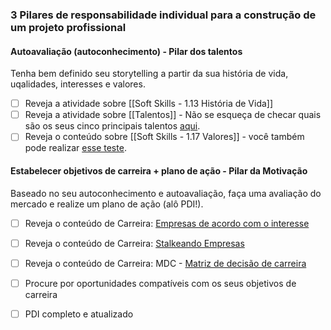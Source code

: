 ### 3 Pilares de responsabilidade individual para a construção de um projeto profissional



#### Autoavaliação (autoconhecimento) - Pilar dos talentos
Tenha bem definido seu storytelling a partir da sua história de vida, uqalidades, interesses e valores.

- [ ] Reveja a atividade sobre [[Soft Skills - 1.13 História de Vida]]
- [ ] Reveja a atividade sobre [[Talentos]] - Não se esqueça de checar quais são os seus cinco principais talentos [aqui](https://www.gallup.com/cliftonstrengths/pt/253724/34-temas-cliftonstrengths.aspx).
- [ ] Reveja o conteúdo sobre [[Soft Skills - 1.17 Valores]] - você também pode realizar [esse teste](https://app.betrybe.com/learn/course/5e938f69-6e32-43b3-9685-c936530fd326/module/2e0692c9-e226-4e95-860a-b4cad80e3c3c/section/d041930c-2861-493a-ab7e-9f566aa90d29/day/ff13fce6-ff3a-4d21-bfb5-6b708b30fb2b/lesson/a8e39288-61ca-483a-90ba-16e12e3f8f13).

#### Estabelecer objetivos de carreira + plano de ação - Pilar da Motivação
Baseado no seu autoconhecimento e autoavaliação, faça uma avaliação do mercado e realize um plano de ação (alô PDI!).

- [ ] Reveja o conteúdo de Carreira: [Empresas de acordo com o interesse](https://app.betrybe.com/learn/course/5e938f69-6e32-43b3-9685-c936530fd326/module/a3cac6d2-5060-445d-81f4-ea33451d8ea4/section/6a854b2c-2d71-45d6-bd3d-faab07a62f7d/day/24eca547-77d2-4f90-ad44-6d6992de90c5/lesson/6e2192ed-8155-4e58-96fc-4b71875de750)
- [ ] Reveja o conteúdo de Carreira: [Stalkeando Empresas](https://app.betrybe.com/learn/course/5e938f69-6e32-43b3-9685-c936530fd326/module/a3cac6d2-5060-445d-81f4-ea33451d8ea4/section/6a854b2c-2d71-45d6-bd3d-faab07a62f7d/day/872ec799-f05b-42f9-9f9e-659358d5f440/lesson/993dec76-78de-4fc7-a115-08d4097ccfb1)
- [ ] Reveja o conteúdo de Carreira: MDC - [Matriz de decisão de carreira](https://app.betrybe.com/learn/course/5e938f69-6e32-43b3-9685-c936530fd326/module/a3cac6d2-5060-445d-81f4-ea33451d8ea4/section/6a854b2c-2d71-45d6-bd3d-faab07a62f7d/day/ada7b64e-3a41-4ec9-94f2-8cb0797c9c1f/lesson/8f1d9205-f538-40ed-bbf2-4d14c9d6a739)
- [ ] Procure por oportunidades compatíveis com os seus objetivos de carreira
- [ ] PDI completo e atualizado






